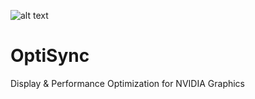 ![alt text](https://i.imgur.com/aG2n5uP.png)
# OptiSync
Display &amp; Performance Optimization for NVIDIA Graphics
